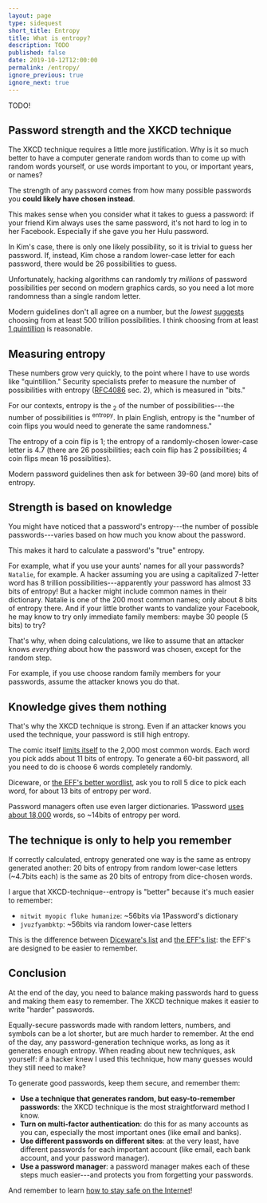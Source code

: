 ```yaml
---
layout: page
type: sidequest
short_title: Entropy
title: What is entropy?
description: TODO
published: false
date: 2019-10-12T12:00:00
permalink: /entropy/
ignore_previous: true
ignore_next: true
---
```


TODO!

## Password strength and the XKCD technique

The XKCD technique requires a little more justification. Why is it so much better to have a computer generate random words than to come up with random words yourself, or use words important to you, or important years, or names?

The strength of any password comes from how many possible passwords you **could likely have chosen instead**.

This makes sense when you consider what it takes to guess a password: if your friend Kim always uses the same password, it's not hard to log in to her Facebook. Especially if she gave you her Hulu password.

In Kim's case, there is only one likely possibility, so it is trivial to guess her password. If, instead, Kim chose a random lower-case letter for each password, there would be 26 possibilities to guess.

Unfortunately, hacking algorithms can randomly try *millions* of password possibilities per second on modern graphics cards, so you need a lot more randomness than a single random letter.

Modern guidelines don't all agree on a number, but the *lowest* [suggests](https://tools.ietf.org/html/rfc4086)<!-- TODO cite properly --> choosing from at least 500 trillion possibilities. I think choosing from at least [1 quintillion](https://www.wolframalpha.com/input/?i=1e18+english+name) is reasonable.

## Measuring entropy

These numbers grow very quickly, to the point where I have to use words like "quintillion." Security specialists prefer to measure the number of possibilities with entropy ([RFC4086](https://tools.ietf.org/html/rfc4086) sec. 2)<!-- TODO cite properly -->, which is measured in "bits."

For our contexts, entropy is the <math>log<sub>2</sub></math> of the number of possibilities---the number of possibilities is <math>2<sup>entropy</sup></math>. In plain English, entropy is the "number of coin flips you would need to generate the same randomness."

The entropy of a coin flip is 1; the entropy of a randomly-chosen lower-case letter is 4.7 (there are 26 possibilities; each coin flip has 2 possibilities; 4 coin flips mean 16 possiblities).

Modern password guidelines then ask for between 39-60 (and more) bits of entropy.<!-- TODO cite https://security.stackexchange.com/questions/69374/is-an-80-bit-password-good-enough-for-all-practical-purposes/69378 -->

## Strength is based on knowledge

You might have noticed that a password's entropy---the number of possible passwords---varies based on how much you know about the password.

This makes it hard to calculate a password's "true" entropy.

For example, what if you use your aunts' names for all your passwords? `Natalie`, for example. A hacker assuming you are using a capitalized 7-letter word has 8 trillion possibilities---apparently your password has almost 33 bits of entropy! But a hacker might include common names in their dictionary. Natalie is one of the 200 most common names; only about 8 bits of entropy there. And if your little brother wants to vandalize your Facebook, he may know to try only immediate family members: maybe 30 people (5 bits) to try?

That's why, when doing calculations, we like to assume that an attacker knows *everything* about how the password was chosen, except for the random step.

For example, if you use choose random family members for your passwords, assume the attacker knows you do that.

## Knowledge gives them nothing

That's why the XKCD technique is strong. Even if an attacker knows you used the technique, your password is still high entropy.

The comic itself [limits itself](https://security.stackexchange.com/a/6096) to the 2,000 most common words. Each word you pick adds about 11 bits of entropy. To generate a 60-bit password, all you need to do is choose 6 words completely randomly.

Diceware, or [the EFF's better wordlist](https://www.eff.org/deeplinks/2016/07/new-wordlists-random-passphrases), ask you to roll 5 dice to pick each word, for about 13 bits of entropy per word.

Password managers often use even larger dictionaries. 1Password [uses about 18,000](https://discussions.agilebits.com/discussion/56902/diceware-dictionary-size-and-feature-request) words, so ~14bits of entropy per word.

## The technique is only to help you remember

If correctly calculated, entropy generated one way is the same as entropy generated another: 20 bits of entropy from random lower-case letters (~4.7bits each) is the same as 20 bits of entropy from dice-chosen words.

I argue that XKCD-technique--entropy is "better" because it's much easier to remember:

* `nitwit myopic fluke humanize`: ~56bits via 1Password's dictionary
* `jvuzfyambktp`: ~56bits via random lower-case letters

This is the difference between [Diceware's list](http://world.std.com/~reinhold/diceware.html) and [the EFF's list](https://www.eff.org/deeplinks/2016/07/new-wordlists-random-passphrases): the EFF's are designed to be easier to remember.

## Conclusion

At the end of the day, you need to balance making passwords hard to guess and making them easy to remember. The XKCD technique makes it easier to write "harder" passwords.

Equally-secure passwords made with random letters, numbers, and symbols can be a lot shorter, but are much harder to remember. At the end of the day, any password-generation technique works, as long as it generates enough entropy. When reading about new techniques, ask yourself: if a hacker knew I used this technique, how many guesses would they still need to make?

To generate good passwords, keep them secure, and remember them:

* **Use a technique that generates random, but easy-to-remember passwords**: the XKCD technique is the most straightforward method I know.
* **Turn on multi-factor authentication**: do this for as many accounts as you can, especially the most important ones (like email and banks).
* **Use different passwords on different sites**: at the very least, have different passwords for each important account (like email, each bank account, and your password manager).
* **Use a password manager**: a password manager makes each of these steps much easier---and protects you from forgetting your passwords.

And remember to learn [how to stay safe on the Internet](/overall/)!

<!--

---

The NIST [updated password guidelines used by much of the web](https://www.usatoday.com/story/news/nation-now/2017/08/09/password-expert-says-he-wrong-numbers-capital-letters-and-symbols-useless/552013001/) in 2017 to remove most of the recommendations around "password requirements."

---
https://www.forbes.com/sites/josephsteinberg/2015/04/21/new-technology-cracks-long-complex-passwords-what-you-need-to-know/#4d6dbc7662df
https://cups.cs.cmu.edu/rshay/pubs/Feedback.pdf
https://www.usatoday.com/story/news/nation-now/2017/08/09/password-expert-says-he-wrong-numbers-capital-letters-and-symbols-useless/552013001/
https://www.cs.unc.edu/~reiter/papers/2010/CCS.pdf
https://cry.github.io/nbp/
https://nakedsecurity.sophos.com/2016/08/18/nists-new-password-rules-what-you-need-to-know/
https://pages.nist.gov/800-63-3/sp800-63b.html
https://ieeexplore.ieee.org/stamp/stamp.jsp?arnumber=6234434
https://www.microsoft.com/en-us/research/wp-content/uploads/2006/11/www2007.pdf
https://pages.nist.gov/800-63-FAQ/#q-b6
https://wpengine.com/unmasked/
http://lorrie.cranor.org/pubs/longpass-chi2014.pdf
https://github.com/praetorian-inc/Hob0Rules
https://p16.praetorian.com/blog/statistics-will-crack-your-password-mask-structure
https://www.notsosecure.com/one-rule-to-rule-them-all/
https://github.com/praetorian-inc/Hob0Rules
https://p16.praetorian.com/blog/hob064-statistics-based-password-cracking-rules-hashcat-d3adhob0
https://security.stackexchange.com/questions/8607/how-quickly-can-these-password-schemes-really-be-beaten
https://security.stackexchange.com/questions/6095/xkcd-936-short-complex-password-or-long-dictionary-passphrase
https://security.stackexchange.com/questions/120540/why-shouldnt-i-store-passwords-in-plaintext
-->